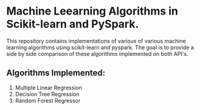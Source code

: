 # Machine Leearning Algorithms in Scikit-learn and PySpark.

This repository contains implementations of various of various machine learning algorithms using scikit-learn and pyspark. The goal is to provide a side by side comparison of these algorithms implemented on both API's.

## Algorithms Implemented:
1. Multiple Linear Regression
2. Decision Tree Regression
3. Random Forest Regressor